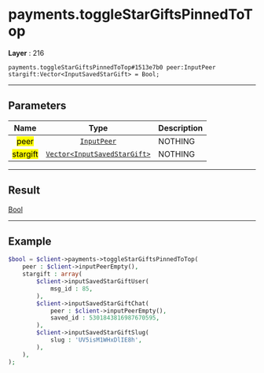 # payments.toggleStarGiftsPinnedToTop

**Layer** : 216

```tl
payments.toggleStarGiftsPinnedToTop#1513e7b0 peer:InputPeer stargift:Vector<InputSavedStarGift> = Bool;
```

---

## Parameters

| Name | Type | Description |
| :---: | :---: | :--- |
| <mark>peer</mark> | [`InputPeer`](type/InputPeer) | NOTHING |
| <mark>stargift</mark> | [`Vector<InputSavedStarGift>`](type/InputSavedStarGift) | NOTHING |

---

## Result

[Bool](type/Bool)

---

## Example

```php
$bool = $client->payments->toggleStarGiftsPinnedToTop(
	peer : $client->inputPeerEmpty(),
	stargift : array(
		$client->inputSavedStarGiftUser(
			msg_id : 85,
		),
		$client->inputSavedStarGiftChat(
			peer : $client->inputPeerEmpty(),
			saved_id : 5301843816987670595,
		),
		$client->inputSavedStarGiftSlug(
			slug : 'UV5isM1WHxDlIE8h',
		),
	),
);
```